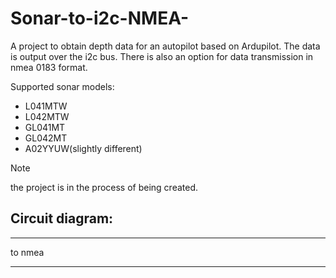 # Sonar-to-i2c-NMEA-
A project to obtain depth data for an autopilot based on Ardupilot. The data is output over the i2c bus. There is also an option for data transmission in nmea 0183 format. 

Supported sonar models:
- L041MTW
- L042MTW
- GL041MT
- GL042MT
- A02YYUW(slightly different)

> [!NOTE]
> the project is in the process of being created.

##  Circuit diagram:


----------

to nmea

----------

